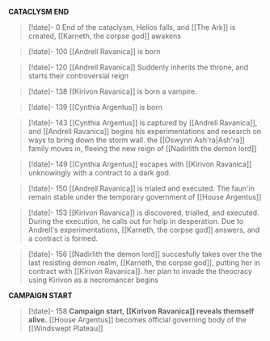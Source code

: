 **CATACLYSM END**
> [!date]- 0
>  End of the cataclysm, Helios falls, and [[The Ark]] is created, [[Karneth, the corpse god]] awakens

> [!date]- 100
>  [[Andrell Ravanica]] is born

> [!date]- 120
>  [[Andrell Ravanica]] Suddenly inherits the throne, and starts their controversial reign

> [!date]- 138 
> [[Kirivon Ravanica]] is born a vampire.

> [!date]- 139
>  [[Cynthia Argentus]] is born

> [!date]- 143
>  [[Cynthia Argentus]] is captured by [[Andrell Ravanica]], and [[Andrell Ravanica]] begins his 
experimentations and research on ways to bring down the storm wall. 
the [[Oswynn Ash'ra|Ash'ra]] family moves in, fleeing the new reign of [[Nadirlith the demon lord]]

> [!date]- 149
>  [[Cynthia Argentus]] escapes with [[Kirivon Ravanica]] unknowingly with a contract to a dark god. 

> [!date]- 150
>  [[Andrell Ravanica]] is trialed and executed. The faun'in remain stable under the temporary government of [[House Argentus]]

> [!date]- 153
>  [[Kirivon Ravanica]] is discovered, trialled, and executed. During the execution, he calls out for help in desperation.  Due to Andrell's experimentations, [[Karneth, the corpse god]] answers, and a contract is formed.

> [!date]- 156 
> [[Nadirlith the demon lord]] succesfully takes over the the last resisting demon realm, [[Karneth, the corpse god]], putting her in contract with [[Kirivon Ravanica]]. her plan to invade the theocracy using Kirivon as a necromancer begins

**CAMPAIGN START**
> [!date]- 158
>  **Campaign start, [[Kirivon Ravanica]] reveals themself alive.** [[House Argentus]] becomes official governing body of the [[Windswept Plateau]]

